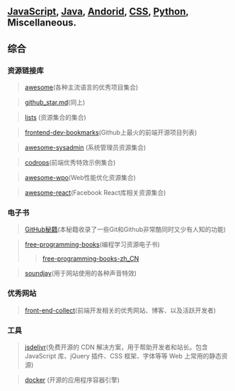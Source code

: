 ## [JavaScript](README.md), [Java](bookmark-java.md), [Andorid](bookmark-andorid.md), [CSS](bookmark-css.md), [Python](bookmark-pyton.md), Miscellaneous.

## 综合

### 资源链接库
>[awesome](https://github.com/sindresorhus/awesome)(各种主流语言的优秀项目集合)

>[github_star.md](https://github.com/Tairy/Social-Networking-Analysis/blob/master/github/github_star.md)(同上)

>[lists](https://github.com/jnv/lists) (资源集合的集合)

>[frontend-dev-bookmarks](https://github.com/dypsilon/frontend-dev-bookmarks)(Github上最火的前端开源项目列表)

>[awesome-sysadmin](https://github.com/kahun/awesome-sysadmin) (系统管理员资源集合)

>[codrops](https://github.com/codrops)(前端优秀特效示例集合)

>[awesome-wpo](https://github.com/davidsonfellipe/awesome-wpo)(Web性能优化资源集合)

>[awesome-react](https://github.com/enaqx/awesome-react)(Facebook React库相关资源集合)

### 电子书
>[GitHub秘籍](https://github.com/tiimgreen/github-cheat-sheet/blob/master/README.zh-cn.md)(本秘籍收录了一些Git和Github非常酷同时又少有人知的功能)

>[free-programming-books](https://github.com/vhf/free-programming-books)(编程学习资源电子书)
>>[free-programming-books-zh_CN](https://github.com/justjavac/free-programming-books-zh_CN)

>[soundjay](http://www.soundjay.com)(用于网站使用的各种声音特效)

### 优秀网站
>[front-end-collect](https://github.com/foru17/front-end-collect)(前端开发相关的优秀网站、博客、以及活跃开发者)

### 工具
>[jsdelivr](https://github.com/jsdelivr/jsdelivr)(免费开源的 CDN 解决方案，用于帮助开发者和站长。包含 JavaScript 库、jQuery 插件、CSS 框架、字体等等 Web 上常用的静态资源)

>[docker](https://github.com/docker/docker) (开源的应用程序容器引擎)

